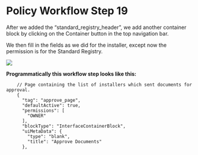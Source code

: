 # Policy Workflow Step 19

After we added the “standard\_registry\_header”, we add another container block by clicking on the Container button in the top navigation bar.

We then fill in the fields as we did for the installer, except now the permission is for the Standard Registry.

![](../.gitbook/assets/PW\_image\_25.png)

**Programmatically this workflow step looks like this:**

```
    // Page containing the list of installers which sent documents for approval.
    {
      "tag": "approve_page",
      "defaultActive": true,
      "permissions": [
        "OWNER"
      ],
      "blockType": "InterfaceContainerBlock",
      "uiMetaData": {
        "type": "blank",
        "title": "Approve Documents"
      },
```
